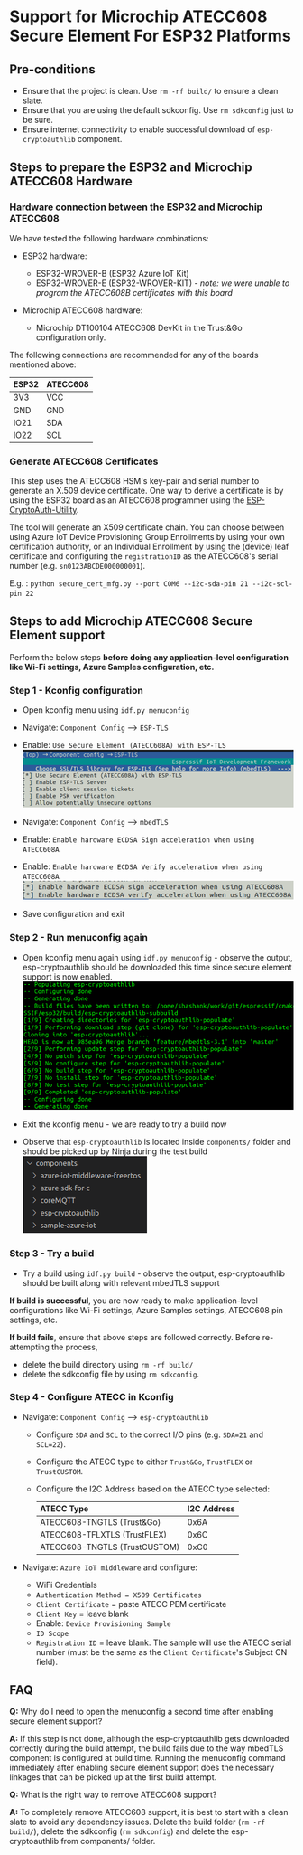 # Support for Microchip ATECC608 Secure Element For ESP32 Platforms

## Pre-conditions

- Ensure that the project is clean. Use `rm -rf build/` to ensure a clean slate.
- Ensure that you are using the default sdkconfig. Use `rm sdkconfig` just to be sure.
- Ensure internet connectivity to enable successful download of `esp-cryptoauthlib` component.

## Steps to prepare the ESP32 and Microchip ATECC608 Hardware

### Hardware connection between the ESP32 and Microchip ATECC608

We have tested the following hardware combinations:

- ESP32 hardware:
  - ESP32-WROVER-B (ESP32 Azure IoT Kit) 
  - ESP32-WROVER-E (ESP32-WROVER-KIT) - _note: we were unable to program the ATECC608B certificates with this board_

- Microchip ATECC608 hardware:
  - Microchip DT100104 ATECC608 DevKit in the Trust&Go configuration only.

The following connections are recommended for any of the boards mentioned above:

| ESP32 | ATECC608 |
|-------|----------|
| 3V3   | VCC      |
| GND   | GND      |
| IO21  | SDA      |
| IO22  | SCL      |

### Generate ATECC608 Certificates

This step uses the ATECC608 HSM's key-pair and serial number to generate an X.509 device certificate. One way to derive a certificate is by using the ESP32 board as an ATECC608 programmer using the [ESP-CryptoAuth-Utility](https://github.com/espressif/esp-cryptoauthlib/tree/master/esp_cryptoauth_utility#readme).

The tool will generate an X509 certificate chain. You can choose between using Azure IoT Device Provisioning Group Enrollments by using your own certification authority, or an Individual Enrollment by using the (device) leaf certificate and configuring the `registrationID` as the ATECC608's serial number (e.g. `sn0123ABCDE000000001`).

E.g. : `python secure_cert_mfg.py --port COM6 --i2c-sda-pin 21 --i2c-scl-pin 22`

## Steps to add Microchip ATECC608 Secure Element support

Perform the below steps **before doing any application-level configuration like Wi-Fi settings, Azure Samples configuration, etc.**

### Step 1 - Kconfig configuration

- Open kconfig menu using `idf.py menuconfig`
- Navigate: `Component Config` --> `ESP-TLS`
- Enable: `Use Secure Element (ATECC608A) with ESP-TLS`
![ESP-TLS Configuration](images/Step1_ESPTLS_Config.png)

- Navigate: `Component Config` --> `mbedTLS`
- Enable: `Enable hardware ECDSA Sign acceleration when using ATECC608A`
- Enable: `Enable hardware ECDSA Verify acceleration when using ATECC608A`
![mbedTLS Configuration](images/Step1_mbedTLS_Config.png)

- Save configuration and exit

### Step 2 - Run menuconfig again

- Open kconfig menu again using `idf.py menuconfig` - observe the output, esp-cryptoauthlib should be downloaded this time since secure element support is now enabled.
![esp-cryptoauthlib downloaded](images/Step2_esp-cryptoauthlib_downloaded.png)

- Exit the kconfig menu - we are ready to try a build now
- Observe that `esp-cryptoauthlib` is located inside `components/` folder and should be picked up by Ninja during the test build
![esp-cryptoauthlib location](images/Step2_esp-cryptoauthlib_inside_components.png)

### Step 3 - Try a build

- Try a build using `idf.py build` - observe the output, esp-cryptoauthlib should be built along with relevant mbedTLS support

**If build is successful**, you are now ready to make application-level configurations like Wi-Fi settings, Azure Samples settings, ATECC608 pin settings, etc.

**If build fails**, ensure that above steps are followed correctly. Before re-attempting the process,

- delete the build directory using `rm -rf build/`
- delete the sdkconfig file by using `rm sdkconfig`.

### Step 4 - Configure ATECC in Kconfig

- Navigate: `Component Config` --> `esp-cryptoauthlib`
  - Configure `SDA` and `SCL` to the correct I/O pins (e.g. `SDA=21` and `SCL=22`).
  - Configure the ATECC type to either `Trust&Go`, `TrustFLEX` or `TrustCUSTOM`.
  - Configure the I2C Address based on the ATECC type selected:

    | ATECC Type                  | I2C Address |
    |-----------------------------|-------------|
    |ATECC608-TNGTLS (Trust&Go)   | 0x6A        |
    |ATECC608-TFLXTLS (TrustFLEX) | 0x6C        |
    |ATECC608-TNGTLS (TrustCUSTOM)| 0xC0        |

- Navigate: `Azure IoT middleware` and configure:
  - WiFi Credentials
  - `Authentication Method = X509 Certificates`
  - `Client Certificate` = paste ATECC PEM certificate
  - `Client Key` = leave blank
  - Enable: `Device Provisioning Sample`
  - `ID Scope`
  - `Registration ID` = leave blank. The sample will use the ATECC serial number (must be the same as the `Client Certificate`'s Subject CN field). 

## FAQ

**Q:** Why do I need to open the menuconfig a second time after enabling secure element support?

**A:** If this step is not done, although the esp-cryptoauthlib gets downloaded correctly during the build attempt, the build fails due to the way mbedTLS component is configured at build time. Running the menuconfig command immediately after enabling secure element support does the necessary linkages that can be picked up at the first build attempt.

**Q:** What is the right way to remove ATECC608 support?

**A:** To completely remove ATECC608 support, it is best to start with a clean slate to avoid any dependency issues. Delete the build folder (`rm -rf build/`), delete the sdkconfig (`rm sdkconfig`) and delete the esp-cryptoauthlib from components/ folder.
